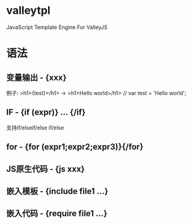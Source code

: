 # valleytpl
JavaScript Template Engine For ValleyJS

# 语法
## 变量输出 - {xxx}
例子: &gt;h1>{test}&gt;/h1> -> &gt;h1>Hello world&gt;/h1> // var test = 'Hello world';
## IF - {if (expr)} ... {/if}
支持if/elseif/else if/else
## for - {for (expr1;expr2;expr3)}{/for}
## JS原生代码 - {js xxx}
## 嵌入模板 - {include file1 ...}
## 嵌入代码 - {require file1 ...}
